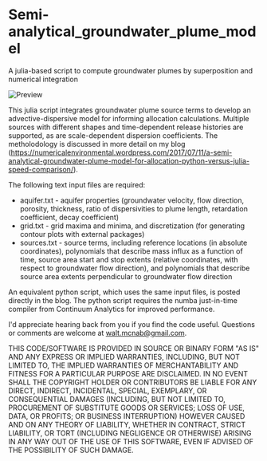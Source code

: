 # Semi-analytical_groundwater_plume_model
A julia-based script to compute groundwater plumes by superposition and numerical integration

![Preview](https://numericalenvironmental.files.wordpress.com/2017/07/plume_map.png)

This julia script integrates groundwater plume source terms to develop an advective-dispersive model for informing allocation calculations. Multiple sources with different shapes and time-dependent release histories are supported, as are scale-dependent dispersion coefficients. The metholodology is discussed in more detail on my blog (https://numericalenvironmental.wordpress.com/2017/07/11/a-semi-analytical-groundwater-plume-model-for-allocation-python-versus-julia-speed-comparison/). 

The following text input files are required:

* aquifer.txt - aquifer properties (groundwater velocity, flow direction, porosity, thickness, ratio of dispersivities to plume length, retardation coefficient, decay coefficient)
* grid.txt - grid maxima and minima, and discretization (for generating contour plots with external packages)
* sources.txt - source terms, including reference locations (in absolute coordinates), polynomials that describe mass influx as a function of time, source area start and stop extents (relative coordinates, with respect to groundwater flow direction), and polynomials that describe source area extents perpendicular to groundwater flow direction

An equivalent python script, which uses the same input files, is posted directly in the blog. The python script requires the numba just-in-time compiler from Continuum Analytics for improved performance.

I'd appreciate hearing back from you if you find the code useful. Questions or comments are welcome at walt.mcnab@gmail.com.

THIS CODE/SOFTWARE IS PROVIDED IN SOURCE OR BINARY FORM "AS IS" AND ANY EXPRESS OR IMPLIED WARRANTIES, INCLUDING, BUT NOT LIMITED TO, THE IMPLIED WARRANTIES OF MERCHANTABILITY AND FITNESS FOR A PARTICULAR PURPOSE ARE DISCLAIMED. IN NO EVENT SHALL THE COPYRIGHT HOLDER OR CONTRIBUTORS BE LIABLE FOR ANY DIRECT, INDIRECT, INCIDENTAL, SPECIAL, EXEMPLARY, OR CONSEQUENTIAL DAMAGES (INCLUDING, BUT NOT LIMITED TO, PROCUREMENT OF SUBSTITUTE GOODS OR SERVICES; LOSS OF USE, DATA, OR PROFITS; OR BUSINESS INTERRUPTION) HOWEVER CAUSED AND ON ANY THEORY OF LIABILITY, WHETHER IN CONTRACT, STRICT LIABILITY, OR TORT (INCLUDING NEGLIGENCE OR OTHERWISE) ARISING IN ANY WAY OUT OF THE USE OF THIS SOFTWARE, EVEN IF ADVISED OF THE POSSIBILITY OF SUCH DAMAGE.

